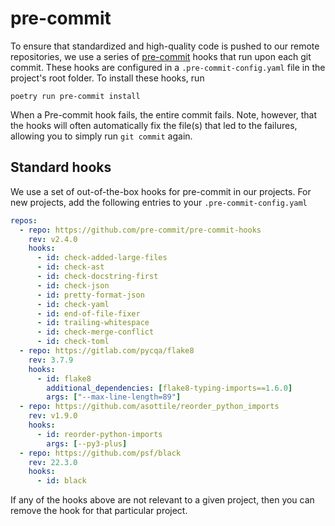 # pre-commit

To ensure that standardized and high-quality code is pushed to our remote repositories, we use a series of [pre-commit](https://pre-commit.com/) hooks that run upon each git commit. These hooks are configured in a `.pre-commit-config.yaml` file in the project's root folder. To install these hooks, run

```shell
poetry run pre-commit install
```

When a Pre-commit hook fails, the entire commit fails. Note, however, that the hooks will often automatically fix the file(s) that led to the failures, allowing you to simply run `git commit` again.


## Standard hooks
We use a set of out-of-the-box hooks for pre-commit in our projects. For new projects, add the following entries to your `.pre-commit-config.yaml` 

```yaml
repos:
  - repo: https://github.com/pre-commit/pre-commit-hooks
    rev: v2.4.0
    hooks:
      - id: check-added-large-files
      - id: check-ast
      - id: check-docstring-first
      - id: check-json
      - id: pretty-format-json
      - id: check-yaml
      - id: end-of-file-fixer
      - id: trailing-whitespace
      - id: check-merge-conflict
      - id: check-toml
  - repo: https://gitlab.com/pycqa/flake8
    rev: 3.7.9
    hooks:
      - id: flake8
        additional_dependencies: [flake8-typing-imports==1.6.0]
        args: ["--max-line-length=89"]
  - repo: https://github.com/asottile/reorder_python_imports
    rev: v1.9.0
    hooks:
      - id: reorder-python-imports
        args: [--py3-plus]
  - repo: https://github.com/psf/black
    rev: 22.3.0
    hooks:
      - id: black
```

If any of the hooks above are not relevant to a given project, then you can remove the hook for that particular project.
